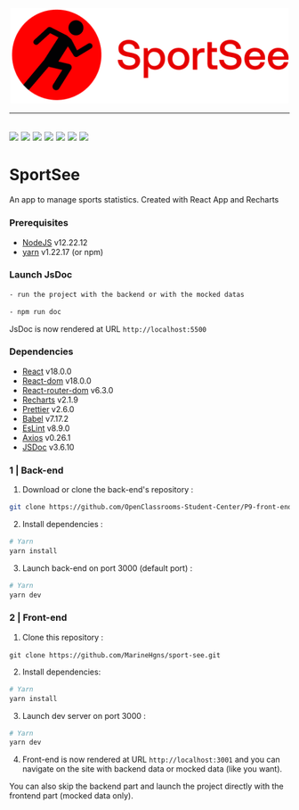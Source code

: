 <p align="center">
  <img src="/src/assets/logo.png" width="500px"alt="logo"/>
</p>

---
[![](https://img.shields.io/badge/JavaScript-323330?style=for-the-badge&logo=javascript&logoColor=F7DF1E)](/)
[![](https://img.shields.io/badge/React-20232A?style=for-the-badge&logo=react&logoColor=61DAFB)](https://fr.reactjs.org/)
[![](https://img.shields.io/badge/React_Router-CA4245?style=for-the-badge&logo=react-router&logoColor=white)](https://reactrouter.com/)
[![](https://img.shields.io/badge/GIT-E44C30?style=for-the-badge&logo=git&logoColor=white)](https://git-scm.com)
[![](https://img.shields.io/badge/Visual_Studio_Code-0078D4?style=for-the-badge&logo=visual%20studio%20code&logoColor=white)](https://code.visualstudio.com/)
[![](https://img.shields.io/badge/eslint-3A33D1?style=for-the-badge&logo=eslint&logoColor=white)](https://eslint.org/)
[![](https://img.shields.io/badge/prettier-1A2C34?style=for-the-badge&logo=prettier&logoColor=F7BA3E)](https://prettier.io/)
---
  

# SportSee
An app to manage sports statistics.
Created with React App and Recharts


### Prerequisites

- [NodeJS](https://nodejs.org/en/) v12.22.12
- [yarn](https://yarnpkg.com/) v1.22.17 (or npm)


### Launch JsDoc
```sh
- run the project with the backend or with the mocked datas
```
```sh
- npm run doc
```
JsDoc is now rendered at URL `http://localhost:5500`

### Dependencies

- [React](https://fr.reactjs.org/) v18.0.0
- [React-dom](https://www.npmjs.com/package/react-dom) v18.0.0
- [React-router-dom](https://v5.reactrouter.com/web/guides/quick-start) v6.3.0
- [Recharts](https://recharts.org/en-US/) v2.1.9
- [Prettier](https://prettier.io/) v2.6.0
- [Babel](https://babeljs.io/docs/en/) v7.17.2
- [EsLint](https://eslint.org/) v8.9.0
- [Axios](https://axios-http.com/) v0.26.1
- [JSDoc](https://jsdoc.app/) v3.6.10

### 1 | Back-end

1. Download or clone the back-end's repository :

```sh
git clone https://github.com/OpenClassrooms-Student-Center/P9-front-end-dashboard.git
```

2. Install dependencies :

```sh
# Yarn
yarn install
```

3. Launch back-end on port 3000 (default port) :

```sh
# Yarn
yarn dev
```

### 2 | Front-end

1. Clone this repository :

`git clone https://github.com/MarineHgns/sport-see.git`

2. Install dependencies:

```sh
# Yarn
yarn install
```

3. Launch dev server on port 3000 :

```sh
# Yarn
yarn dev
```

4. Front-end is now rendered at URL `http://localhost:3001` and you can navigate on the site with backend data or mocked data (like you want).

You can also skip the backend part and launch the project directly with the frontend part (mocked data only).

